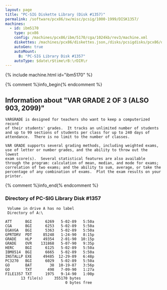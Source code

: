 ```yaml
---
layout: page
title: "PC-SIG Diskette Library (Disk #1357)"
permalink: /software/pcx86/sw/misc/pcsig/1000-1999/DISK1357/
machines:
  - id: ibm5170
    type: pcx86
    config: /machines/pcx86/ibm/5170/cga/1024kb/rev3/machine.xml
    diskettes: /machines/pcx86/diskettes.json,/disks/pcsigdisks/pcx86/diskettes.json
    autoGen: true
    autoMount:
      B: "PC-SIG Library Disk #1357"
    autoType: $date\r$time\rB:\rDIR\r
---
```


{% include machine.html id="ibm5170" %}

{% comment %}info_begin{% endcomment %}

## Information about "VAR GRADE 2 OF 3 (ALSO 903, 2099)"

    VARGRADE is designed for teachers sho want to keep a computerized record
    of their students' grades.  It tracks an unlimited number of students
    and up to 99 sections of students per class for up to 240 days of
    attendance.  There is no limit to the number of classes.
    
    VAR GRADE supports several grading methods, including weighted exams,
    use of letter or number grades, and the ability to throw out the lowest
    exam score(s).  Several statistical features are also available
    through the program: calculation of mean, median, and mode for exams;
    correlation of two exams; and the ability to sum, average, or take the
    percentage of any combination of exams.  Plot the exam results on your
    printer.
{% comment %}info_end{% endcomment %}


### Directory of PC-SIG Library Disk #1357

     Volume in drive A has no label
     Directory of A:\

    ATT      BGI      6269   5-02-89   5:50a
    CGA      BGI      6253   5-02-89   5:50a
    EGAVGA   BGI      5363   5-02-89   5:50a
    GPRTDRV  PDT     85248   1-24-90   8:15p
    GRADE    HLP     49354   2-01-90  10:15p
    GRADE    OVR    131868   5-07-90   9:35p
    HERC     BGI      6125   5-02-89   5:50a
    IBM8514  BGI      6665   5-02-89   5:50a
    INSTALLP EXE     49485  12-29-89   6:48p
    PC3270   BGI      6029   5-02-89   5:50a
    GO       BAT        38  10-19-87   3:56p
    GO       TXT       498   7-09-90   1:27a
    FILE1357 TXT      1975   9-14-90   1:00p
           13 file(s)     355170 bytes
                               0 bytes free
